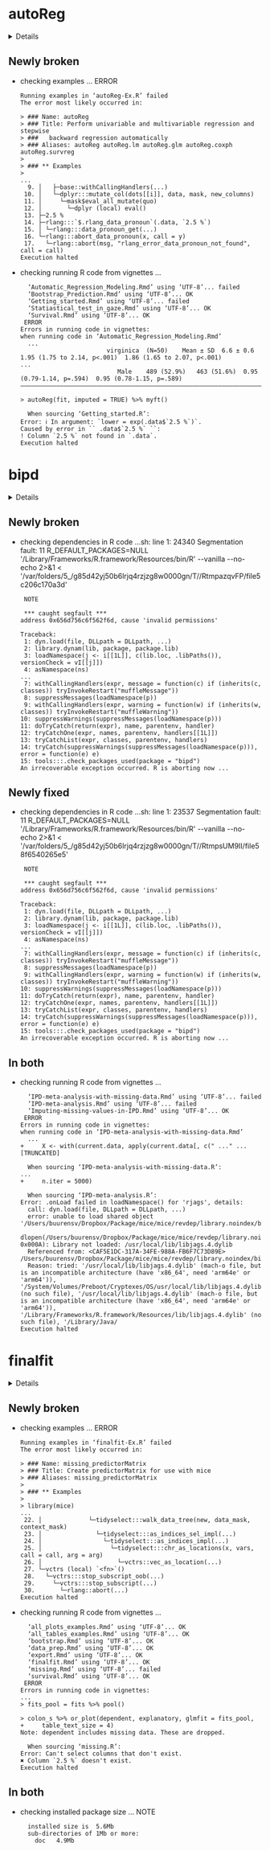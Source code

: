 # autoReg

<details>

* Version: 0.3.3
* GitHub: https://github.com/cardiomoon/autoReg
* Source code: https://github.com/cran/autoReg
* Date/Publication: 2023-11-14 05:53:27 UTC
* Number of recursive dependencies: 212

Run `revdepcheck::revdep_details(, "autoReg")` for more info

</details>

## Newly broken

*   checking examples ... ERROR
    ```
    Running examples in ‘autoReg-Ex.R’ failed
    The error most likely occurred in:
    
    > ### Name: autoReg
    > ### Title: Perform univariable and multivariable regression and stepwise
    > ###   backward regression automatically
    > ### Aliases: autoReg autoReg.lm autoReg.glm autoReg.coxph autoReg.survreg
    > 
    > ### ** Examples
    > 
    ...
      9. │   ├─base::withCallingHandlers(...)
     10. │   └─dplyr:::mutate_col(dots[[i]], data, mask, new_columns)
     11. │     └─mask$eval_all_mutate(quo)
     12. │       └─dplyr (local) eval()
     13. ├─2.5 %
     14. ├─rlang:::`$.rlang_data_pronoun`(.data, `2.5 %`)
     15. │ └─rlang:::data_pronoun_get(...)
     16. └─rlang:::abort_data_pronoun(x, call = y)
     17.   └─rlang::abort(msg, "rlang_error_data_pronoun_not_found", call = call)
    Execution halted
    ```

*   checking running R code from vignettes ...
    ```
      ‘Automatic_Regression_Modeling.Rmd’ using ‘UTF-8’... failed
      ‘Bootstrap_Prediction.Rmd’ using ‘UTF-8’... OK
      ‘Getting_started.Rmd’ using ‘UTF-8’... failed
      ‘Statiastical_test_in_gaze.Rmd’ using ‘UTF-8’... OK
      ‘Survival.Rmd’ using ‘UTF-8’... OK
     ERROR
    Errors in running code in vignettes:
    when running code in ‘Automatic_Regression_Modeling.Rmd’
      ...
                            virginica  (N=50)    Mean ± SD  6.6 ± 0.6  1.95 (1.75 to 2.14, p<.001)  1.86 (1.65 to 2.07, p<.001) 
    ...
                               Male    489 (52.9%)   463 (51.6%)  0.95 (0.79-1.14, p=.594)  0.95 (0.78-1.15, p=.589)                           
    ——————————————————————————————————————————————————————————————————————————————————————————————————————————————————————————————————————————
    
    > autoReg(fit, imputed = TRUE) %>% myft()
    
      When sourcing ‘Getting_started.R’:
    Error: ℹ In argument: `lower = exp(.data$`2.5 %`)`.
    Caused by error in `` .data$`2.5 %` ``:
    ! Column `2.5 %` not found in `.data`.
    Execution halted
    ```

# bipd

<details>

* Version: 0.3
* GitHub: NA
* Source code: https://github.com/cran/bipd
* Date/Publication: 2022-06-05 16:10:05 UTC
* Number of recursive dependencies: 150

Run `revdepcheck::revdep_details(, "bipd")` for more info

</details>

## Newly broken

*   checking dependencies in R code ...sh: line 1: 24340 Segmentation fault: 11  R_DEFAULT_PACKAGES=NULL '/Library/Frameworks/R.framework/Resources/bin/R' --vanilla --no-echo 2>&1 < '/var/folders/5_/g85d42yj50b6lrjq4rzjzg8w0000gn/T//RtmpazqvFP/file5c206c170a3d'
    ```
     NOTE
    
     *** caught segfault ***
    address 0x656d756c6f562f6d, cause 'invalid permissions'
    
    Traceback:
     1: dyn.load(file, DLLpath = DLLpath, ...)
     2: library.dynam(lib, package, package.lib)
     3: loadNamespace(j <- i[[1L]], c(lib.loc, .libPaths()), versionCheck = vI[[j]])
     4: asNamespace(ns)
    ...
     7: withCallingHandlers(expr, message = function(c) if (inherits(c,     classes)) tryInvokeRestart("muffleMessage"))
     8: suppressMessages(loadNamespace(p))
     9: withCallingHandlers(expr, warning = function(w) if (inherits(w,     classes)) tryInvokeRestart("muffleWarning"))
    10: suppressWarnings(suppressMessages(loadNamespace(p)))
    11: doTryCatch(return(expr), name, parentenv, handler)
    12: tryCatchOne(expr, names, parentenv, handlers[[1L]])
    13: tryCatchList(expr, classes, parentenv, handlers)
    14: tryCatch(suppressWarnings(suppressMessages(loadNamespace(p))),     error = function(e) e)
    15: tools:::.check_packages_used(package = "bipd")
    An irrecoverable exception occurred. R is aborting now ...
    ```

## Newly fixed

*   checking dependencies in R code ...sh: line 1: 23537 Segmentation fault: 11  R_DEFAULT_PACKAGES=NULL '/Library/Frameworks/R.framework/Resources/bin/R' --vanilla --no-echo 2>&1 < '/var/folders/5_/g85d42yj50b6lrjq4rzjzg8w0000gn/T//RtmpsUM9II/file58f6540265e5'
    ```
     NOTE
    
     *** caught segfault ***
    address 0x656d756c6f562f6d, cause 'invalid permissions'
    
    Traceback:
     1: dyn.load(file, DLLpath = DLLpath, ...)
     2: library.dynam(lib, package, package.lib)
     3: loadNamespace(j <- i[[1L]], c(lib.loc, .libPaths()), versionCheck = vI[[j]])
     4: asNamespace(ns)
    ...
     7: withCallingHandlers(expr, message = function(c) if (inherits(c,     classes)) tryInvokeRestart("muffleMessage"))
     8: suppressMessages(loadNamespace(p))
     9: withCallingHandlers(expr, warning = function(w) if (inherits(w,     classes)) tryInvokeRestart("muffleWarning"))
    10: suppressWarnings(suppressMessages(loadNamespace(p)))
    11: doTryCatch(return(expr), name, parentenv, handler)
    12: tryCatchOne(expr, names, parentenv, handlers[[1L]])
    13: tryCatchList(expr, classes, parentenv, handlers)
    14: tryCatch(suppressWarnings(suppressMessages(loadNamespace(p))),     error = function(e) e)
    15: tools:::.check_packages_used(package = "bipd")
    An irrecoverable exception occurred. R is aborting now ...
    ```

## In both

*   checking running R code from vignettes ...
    ```
      ‘IPD-meta-analysis-with-missing-data.Rmd’ using ‘UTF-8’... failed
      ‘IPD-meta-analysis.Rmd’ using ‘UTF-8’... failed
      ‘Imputing-missing-values-in-IPD.Rmd’ using ‘UTF-8’... OK
     ERROR
    Errors in running code in vignettes:
    when running code in ‘IPD-meta-analysis-with-missing-data.Rmd’
      ...
    +     X <- with(current.data, apply(current.data[, c(" ..." ... [TRUNCATED] 
    
      When sourcing ‘IPD-meta-analysis-with-missing-data.R’:
    ...
    +     n.iter = 5000)
    
      When sourcing ‘IPD-meta-analysis.R’:
    Error: .onLoad failed in loadNamespace() for 'rjags', details:
      call: dyn.load(file, DLLpath = DLLpath, ...)
      error: unable to load shared object '/Users/buurensv/Dropbox/Package/mice/mice/revdep/library.noindex/bipd/rjags/libs/rjags.so':
      dlopen(/Users/buurensv/Dropbox/Package/mice/mice/revdep/library.noindex/bipd/rjags/libs/rjags.so, 0x000A): Library not loaded: /usr/local/lib/libjags.4.dylib
      Referenced from: <CAF5E1DC-317A-34FE-988A-FB6F7C73D89E> /Users/buurensv/Dropbox/Package/mice/mice/revdep/library.noindex/bipd/rjags/libs/rjags.so
      Reason: tried: '/usr/local/lib/libjags.4.dylib' (mach-o file, but is an incompatible architecture (have 'x86_64', need 'arm64e' or 'arm64')), '/System/Volumes/Preboot/Cryptexes/OS/usr/local/lib/libjags.4.dylib' (no such file), '/usr/local/lib/libjags.4.dylib' (mach-o file, but is an incompatible architecture (have 'x86_64', need 'arm64e' or 'arm64')), '/Library/Frameworks/R.framework/Resources/lib/libjags.4.dylib' (no such file), '/Library/Java/
    Execution halted
    ```

# finalfit

<details>

* Version: 1.0.8
* GitHub: https://github.com/ewenharrison/finalfit
* Source code: https://github.com/cran/finalfit
* Date/Publication: 2024-07-24 15:20:01 UTC
* Number of recursive dependencies: 176

Run `revdepcheck::revdep_details(, "finalfit")` for more info

</details>

## Newly broken

*   checking examples ... ERROR
    ```
    Running examples in ‘finalfit-Ex.R’ failed
    The error most likely occurred in:
    
    > ### Name: missing_predictorMatrix
    > ### Title: Create predictorMatrix for use with mice
    > ### Aliases: missing_predictorMatrix
    > 
    > ### ** Examples
    > 
    > library(mice)
    ...
     22. │             └─tidyselect:::walk_data_tree(new, data_mask, context_mask)
     23. │               └─tidyselect:::as_indices_sel_impl(...)
     24. │                 └─tidyselect:::as_indices_impl(...)
     25. │                   └─tidyselect:::chr_as_locations(x, vars, call = call, arg = arg)
     26. │                     └─vctrs::vec_as_location(...)
     27. └─vctrs (local) `<fn>`()
     28.   └─vctrs:::stop_subscript_oob(...)
     29.     └─vctrs:::stop_subscript(...)
     30.       └─rlang::abort(...)
    Execution halted
    ```

*   checking running R code from vignettes ...
    ```
      ‘all_plots_examples.Rmd’ using ‘UTF-8’... OK
      ‘all_tables_examples.Rmd’ using ‘UTF-8’... OK
      ‘bootstrap.Rmd’ using ‘UTF-8’... OK
      ‘data_prep.Rmd’ using ‘UTF-8’... OK
      ‘export.Rmd’ using ‘UTF-8’... OK
      ‘finalfit.Rmd’ using ‘UTF-8’... OK
      ‘missing.Rmd’ using ‘UTF-8’... failed
      ‘survival.Rmd’ using ‘UTF-8’... OK
     ERROR
    Errors in running code in vignettes:
    ...
    > fits_pool = fits %>% pool()
    
    > colon_s %>% or_plot(dependent, explanatory, glmfit = fits_pool, 
    +     table_text_size = 4)
    Note: dependent includes missing data. These are dropped.
    
      When sourcing ‘missing.R’:
    Error: Can't select columns that don't exist.
    ✖ Column `2.5 %` doesn't exist.
    Execution halted
    ```

## In both

*   checking installed package size ... NOTE
    ```
      installed size is  5.6Mb
      sub-directories of 1Mb or more:
        doc   4.9Mb
    ```

